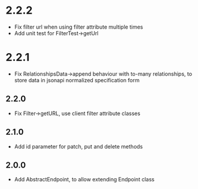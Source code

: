 # 2.2.2
- Fix filter url when using filter attribute multiple times
- Add unit test for FilterTest->getUrl

# 2.2.1
- Fix RelationshipsData->append behaviour with to-many relationships, to store data in jsonapi normalized specification form

## 2.2.0
- Fix Filter->getURL, use client filter attribute classes

## 2.1.0
- Add id parameter for patch, put and delete methods 

## 2.0.0
- Add AbstractEndpoint, to allow extending Endpoint class 
